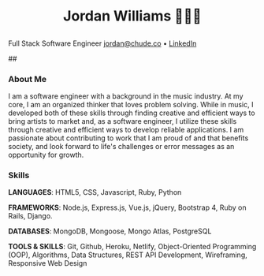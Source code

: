 # <div align="center">Jordan Williams 👨🏾‍💻 </div> #
## <div align="center">
  Full Stack Software Engineer
  <a href="mailto:jordan@chude.co"> jordan@chude.co </a> • <a href=https://linkedin.com/in/jordanchude>LinkedIn</a>
</div> ##


### About Me 
I am a software engineer with a background in the music industry. At my core, I am an organized thinker that loves problem solving. While in music, I developed both of these skills through finding creative and efficient ways to bring artists to market and, as a software engineer, I utilize these skills through creative and efficient ways to develop reliable applications. I am passionate about contributing to work that I am proud of and that benefits society, and look forward to life's challenges or error messages as an opportunity for growth.


### Skills ###
**LANGUAGES**: HTML5, CSS, Javascript, Ruby, Python

**FRAMEWORKS**: Node.js, Express.js, Vue.js, jQuery, Bootstrap 4, Ruby on Rails, Django.

**DATABASES**: MongoDB, Mongoose, Mongo Atlas, PostgreSQL

**TOOLS & SKILLS**: Git, Github, Heroku, Netlify, Object-Oriented Programming (OOP), Algorithms, Data Structures, REST API Development, Wireframing, Responsive Web Design
